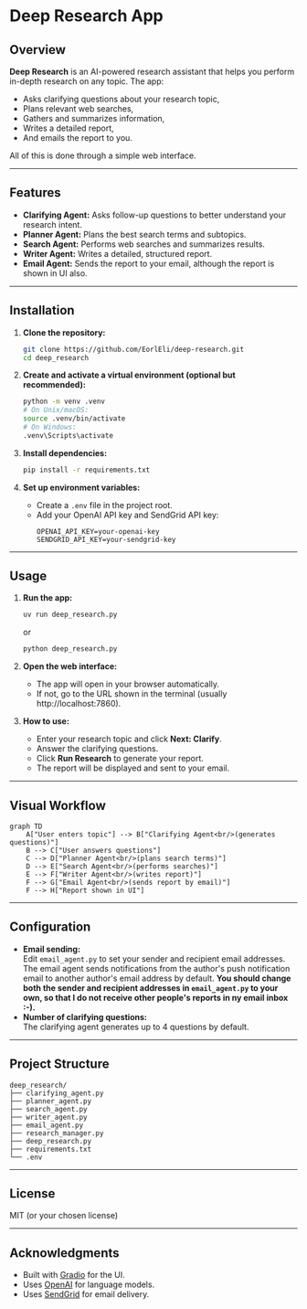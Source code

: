 # Deep Research App

## Overview

**Deep Research** is an AI-powered research assistant that helps you perform in-depth research on any topic. The app:
- Asks clarifying questions about your research topic,
- Plans relevant web searches,
- Gathers and summarizes information,
- Writes a detailed report,
- And emails the report to you.

All of this is done through a simple web interface.

---

## Features

- **Clarifying Agent:** Asks follow-up questions to better understand your research intent.
- **Planner Agent:** Plans the best search terms and subtopics.
- **Search Agent:** Performs web searches and summarizes results.
- **Writer Agent:** Writes a detailed, structured report.
- **Email Agent:** Sends the report to your email, although the report is shown in UI also. 

---

## Installation

1. **Clone the repository:**
   ```sh
   git clone https://github.com/EorlEli/deep-research.git
   cd deep_research
   ```

2. **Create and activate a virtual environment (optional but recommended):**
   ```sh
   python -m venv .venv
   # On Unix/macOS:
   source .venv/bin/activate
   # On Windows:
   .venv\Scripts\activate
   ```

3. **Install dependencies:**
   ```sh
   pip install -r requirements.txt
   ```

4. **Set up environment variables:**
   - Create a `.env` file in the project root.
   - Add your OpenAI API key and SendGrid API key:
     ```
     OPENAI_API_KEY=your-openai-key
     SENDGRID_API_KEY=your-sendgrid-key
     ```

---

## Usage

1. **Run the app:**
   ```sh
   uv run deep_research.py
   ```
   or
   ```sh
   python deep_research.py
   ```

2. **Open the web interface:**
   - The app will open in your browser automatically.
   - If not, go to the URL shown in the terminal (usually http://localhost:7860).

3. **How to use:**
   - Enter your research topic and click **Next: Clarify**.
   - Answer the clarifying questions.
   - Click **Run Research** to generate your report.
   - The report will be displayed and sent to your email.

---

## Visual Workflow

```mermaid
graph TD
    A["User enters topic"] --> B["Clarifying Agent<br/>(generates questions)"]
    B --> C["User answers questions"]
    C --> D["Planner Agent<br/>(plans search terms)"]
    D --> E["Search Agent<br/>(performs searches)"]
    E --> F["Writer Agent<br/>(writes report)"]
    F --> G["Email Agent<br/>(sends report by email)"]
    F --> H["Report shown in UI"]
```

---

## Configuration

- **Email sending:**  
  Edit `email_agent.py` to set your sender and recipient email addresses.
  The email agent sends notifications from the author's push notification email to another author's email address by default. **You should change both the sender and recipient addresses in `email_agent.py` to your own, so that I do not receive other people's reports in ny email inbox :-).**
- **Number of clarifying questions:**  
  The clarifying agent generates up to 4 questions by default.

---

## Project Structure

```
deep_research/
├── clarifying_agent.py
├── planner_agent.py
├── search_agent.py
├── writer_agent.py
├── email_agent.py
├── research_manager.py
├── deep_research.py
├── requirements.txt
└── .env
```

---

## License

MIT (or your chosen license)

---

## Acknowledgments

- Built with [Gradio](https://gradio.app/) for the UI.
- Uses [OpenAI](https://openai.com/) for language models.
- Uses [SendGrid](https://sendgrid.com/) for email delivery. 
